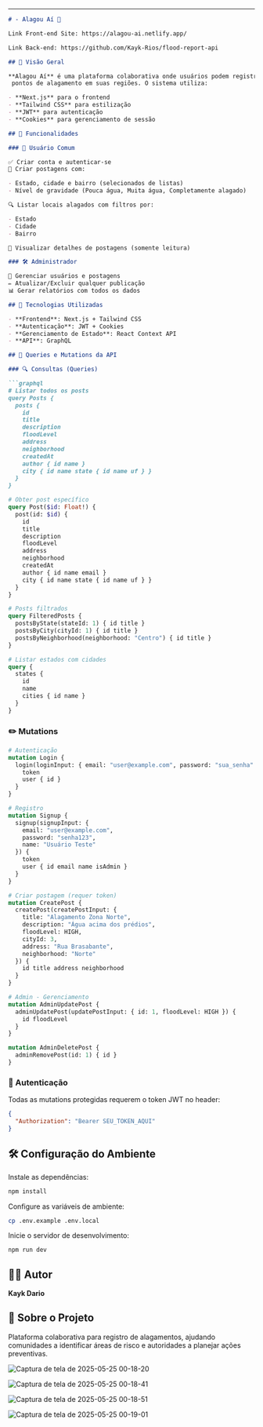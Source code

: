 
---

````markdown
# - Alagou Aí 🚨

Link Front-end Site: https://alagou-ai.netlify.app/

Link Back-end: https://github.com/Kayk-Rios/flood-report-api 

## 📌 Visão Geral

**Alagou Aí** é uma plataforma colaborativa onde usuários podem registrar e visualizar
 pontos de alagamento em suas regiões. O sistema utiliza:

- **Next.js** para o frontend  
- **Tailwind CSS** para estilização  
- **JWT** para autenticação  
- **Cookies** para gerenciamento de sessão

## 🚀 Funcionalidades

### 👤 Usuário Comum

✅ Criar conta e autenticar-se  
📝 Criar postagens com:

- Estado, cidade e bairro (selecionados de listas)
- Nível de gravidade (Pouca água, Muita água, Completamente alagado)

🔍 Listar locais alagados com filtros por:

- Estado
- Cidade
- Bairro

👀 Visualizar detalhes de postagens (somente leitura)

### 🛠️ Administrador

👥 Gerenciar usuários e postagens  
✏️ Atualizar/Excluir qualquer publicação  
📊 Gerar relatórios com todos os dados

## 🔧 Tecnologias Utilizadas

- **Frontend**: Next.js + Tailwind CSS  
- **Autenticação**: JWT + Cookies  
- **Gerenciamento de Estado**: React Context API  
- **API**: GraphQL

## 📡 Queries e Mutations da API

### 🔍 Consultas (Queries)

```graphql
# Listar todos os posts
query Posts {
  posts {
    id
    title
    description
    floodLevel
    address
    neighborhood
    createdAt
    author { id name }
    city { id name state { id name uf } }
  }
}
````

```graphql
# Obter post específico
query Post($id: Float!) {
  post(id: $id) {
    id
    title
    description
    floodLevel
    address
    neighborhood
    createdAt
    author { id name email }
    city { id name state { id name uf } }
  }
}
```

```graphql
# Posts filtrados
query FilteredPosts {
  postsByState(stateId: 1) { id title }
  postsByCity(cityId: 1) { id title }
  postsByNeighborhood(neighborhood: "Centro") { id title }
}
```

```graphql
# Listar estados com cidades
query {
  states {
    id
    name
    cities { id name }
  }
}
```

### ✏️ Mutations

```graphql
# Autenticação
mutation Login {
  login(loginInput: { email: "user@example.com", password: "sua_senha" }) {
    token
    user { id }
  }
}
```

```graphql
# Registro
mutation Signup {
  signup(signupInput: {
    email: "user@example.com",
    password: "senha123",
    name: "Usuário Teste"
  }) {
    token
    user { id email name isAdmin }
  }
}
```

```graphql
# Criar postagem (requer token)
mutation CreatePost {
  createPost(createPostInput: {
    title: "Alagamento Zona Norte",
    description: "Água acima dos prédios",
    floodLevel: HIGH,
    cityId: 3,
    address: "Rua Brasabante",
    neighborhood: "Norte"
  }) {
    id title address neighborhood
  }
}
```

```graphql
# Admin - Gerenciamento
mutation AdminUpdatePost {
  adminUpdatePost(updatePostInput: { id: 1, floodLevel: HIGH }) {
    id floodLevel
  }
}
```

```graphql
mutation AdminDeletePost {
  adminRemovePost(id: 1) { id }
}
```

### 🔐 Autenticação

Todas as mutations protegidas requerem o token JWT no header:

```json
{
  "Authorization": "Bearer SEU_TOKEN_AQUI"
}
```

## 🛠️ Configuração do Ambiente

Instale as dependências:

```bash
npm install
```

Configure as variáveis de ambiente:

```bash
cp .env.example .env.local
```

Inicie o servidor de desenvolvimento:

```bash
npm run dev
```

## 🧑‍💻 Autor

**Kayk Dario**

## 🌊 Sobre o Projeto

Plataforma colaborativa para registro de alagamentos, ajudando comunidades a identificar áreas de risco e autoridades a planejar ações preventivas.

![Captura de tela de 2025-05-25 00-18-20](https://github.com/user-attachments/assets/8642c795-ebbc-48fb-8c57-96f087ac1b8e)


![Captura de tela de 2025-05-25 00-18-41](https://github.com/user-attachments/assets/813704f3-6e6d-4081-a0cd-5aac26b1cc1c)


![Captura de tela de 2025-05-25 00-18-51](https://github.com/user-attachments/assets/da88e6cf-10b9-45c5-902b-331de5e6dbc6)


![Captura de tela de 2025-05-25 00-19-01](https://github.com/user-attachments/assets/cc379390-7db3-48b7-b2c0-61d5ef205cc0)





```
